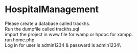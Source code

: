 # HospitalManagement
 Please create a database called trackhs.\
 Run the dumpfile called trackhs.sql\
 import the project in www file for wamp or hpdoc for xampp.\
 run home.php\
 Log in for user is admin1234 & passward is admin1234\
